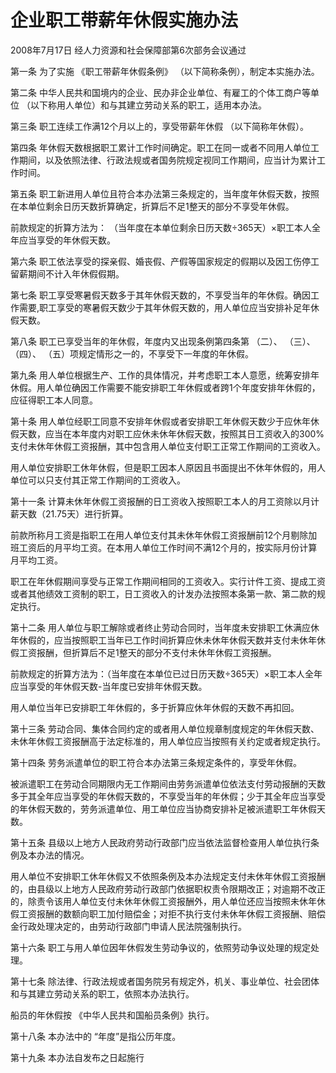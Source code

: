 # 企业职工带薪年休假实施办法

2008年7月17日 经人力资源和社会保障部第6次部务会议通过

第一条 为了实施 《职工带薪年休假条例》 （以下简称条例），制定本实施办法。

第二条 中华人民共和国境内的企业、民办非企业单位、有雇工的个体工商户等单位 （以下称用人单位）和与其建立劳动关系的职工，适用本办法。

第三条 职工连续工作满12个月以上的，享受带薪年休假 （以下简称年休假）。

第四条 年休假天数根据职工累计工作时间确定。职工在同一或者不同用人单位工作期间，以及依照法律、行政法规或者国务院规定视同工作期间，应当计为累计工作时间。

第五条 职工新进用人单位且符合本办法第三条规定的，当年度年休假天数，按照在本单位剩余日历天数折算确定，折算后不足1整天的部分不享受年休假。

前款规定的折算方法为： （当年度在本单位剩余日历天数÷365天）×职工本人全年应当享受的年休假天数。

第六条 职工依法享受的探亲假、婚丧假、产假等国家规定的假期以及因工伤停工留薪期间不计入年休假假期。

第七条 职工享受寒暑假天数多于其年休假天数的，不享受当年的年休假。确因工作需要,职工享受的寒暑假天数少于其年休假天数的，用人单位应当安排补足年休假天数。

第八条 职工已享受当年的年休假，年度内又出现条例第四条第 （二）、 （三）、 （四）、 （五）项规定情形之一的，不享受下一年度的年休假。

第九条 用人单位根据生产、工作的具体情况，并考虑职工本人意愿，统筹安排年休假。用人单位确因工作需要不能安排职工年休假或者跨1个年度安排年休假的，应征得职工本人同意。

第十条 用人单位经职工同意不安排年休假或者安排职工年休假天数少于应休年休假天数，应当在本年度内对职工应休未休年休假天数，按照其日工资收入的300%支付未休年休假工资报酬，其中包含用人单位支付职工正常工作期间的工资收入。

用人单位安排职工休年休假，但是职工因本人原因且书面提出不休年休假的，用人单位可以只支付其正常工作期间的工资收入。

第十一条 计算未休年休假工资报酬的日工资收入按照职工本人的月工资除以月计薪天数（21.75天）进行折算。

前款所称月工资是指职工在用人单位支付其未休年休假工资报酬前12个月剔除加班工资后的月平均工资。在本用人单位工作时间不满12个月的，按实际月份计算月平均工资。

职工在年休假期间享受与正常工作期间相同的工资收入。实行计件工资、提成工资或者其他绩效工资制的职工，日工资收入的计发办法按照本条第一款、第二款的规定执行。

第十二条 用人单位与职工解除或者终止劳动合同时，当年度未安排职工休满应休年休假的，应当按照职工当年已工作时间折算应休未休年休假天数并支付未休年休假工资报酬，但折算后不足1整天的部分不支付未休年休假工资报酬。

前款规定的折算方法为：（当年度在本单位已过日历天数÷365天）×职工本人全年应当享受的年休假天数-当年度已安排年休假天数。

用人单位当年已安排职工年休假的，多于折算应休年休假的天数不再扣回。

第十三条 劳动合同、集体合同约定的或者用人单位规章制度规定的年休假天数、未休年休假工资报酬高于法定标准的，用人单位应当按照有关约定或者规定执行。

第十四条 劳务派遣单位的职工符合本办法第三条规定条件的，享受年休假。

被派遣职工在劳动合同期限内无工作期间由劳务派遣单位依法支付劳动报酬的天数多于其全年应当享受的年休假天数的，不享受当年的年休假；少于其全年应当享受的年休假天数的，劳务派遣单位、用工单位应当协商安排补足被派遣职工年休假天数。

第十五条 县级以上地方人民政府劳动行政部门应当依法监督检查用人单位执行条例及本办法的情况。

用人单位不安排职工休年休假又不依照条例及本办法规定支付未休年休假工资报酬的，由县级以上地方人民政府劳动行政部门依据职权责令限期改正；对逾期不改正的，除责令该用人单位支付未休年休假工资报酬外，用人单位还应当按照未休年休假工资报酬的数额向职工加付赔偿金；对拒不执行支付未休年休假工资报酬、赔偿金行政处理决定的，由劳动行政部门申请人民法院强制执行。

第十六条 职工与用人单位因年休假发生劳动争议的，依照劳动争议处理的规定处理。

第十七条 除法律、行政法规或者国务院另有规定外，机关、事业单位、社会团体和与其建立劳动关系的职工，依照本办法执行。

船员的年休假按 《中华人民共和国船员条例》执行。

第十八条 本办法中的 “年度”是指公历年度。

第十九条 本办法自发布之日起施行
